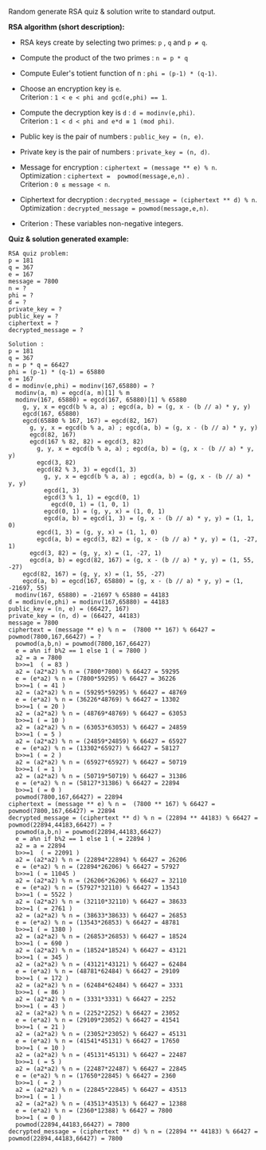 Random generate RSA quiz & solution write to standard output.

**RSA algorithm (short description):**

- RSA keys create by selecting two primes: ```p``` , ```q``` and ```p ≠ q```.

- Compute the product of the two primes : ```n = p * q```

- Compute Euler's totient function of n : ```phi = (p-1) * (q-1)```.

- Choose an encryption key is ```e```.<br>
  Criterion : ```1 < e < phi and gcd(e,phi) == 1```.

- Compute the decryption key is ```d``` : ```d = modinv(e,phi)```.<br>
  Criterion : ```1 < d < phi and e*d ≡ 1 (mod phi)```.

- Public key is the pair of numbers  : ```public_key = (n, e)```.

- Private key is the pair of numbers  : ```private_key = (n, d)```.

- Message for encryption : ```ciphertext = (message ** e) % n```. <br>
  Optimization :  ```ciphertext =  powmod(message,e,n)``` .<br>
  Criterion : ```0 ≤ message < n```.

- Ciphertext for decryption : ```decrypted_message = (ciphertext ** d) % n```. <br>
  Optimization :   ```decrypted_message = powmod(message,e,n)```.

- Criterion : These variables  non-negative integers.


**Quiz & solution generated example:**

```
RSA quiz problem:
p = 181
q = 367
e = 167
message = 7800
n = ?
phi = ?
d = ?
private_key = ?
public_key = ?
ciphertext = ?
decrypted_message = ?

Solution :
p = 181
q = 367
n = p * q = 66427
phi = (p-1) * (q-1) = 65880
e = 167
d = modinv(e,phi) = modinv(167,65880) = ?
  modinv(a, m) = egcd(a, m)[1] % m
  modinv(167, 65880) = egcd(167, 65880)[1] % 65880
    g, y, x = egcd(b % a, a) ; egcd(a, b) = (g, x - (b // a) * y, y)
    egcd(167, 65880)
    egcd(65880 % 167, 167) = egcd(82, 167)
      g, y, x = egcd(b % a, a) ; egcd(a, b) = (g, x - (b // a) * y, y)
      egcd(82, 167)
      egcd(167 % 82, 82) = egcd(3, 82)
        g, y, x = egcd(b % a, a) ; egcd(a, b) = (g, x - (b // a) * y, y)
        egcd(3, 82)
        egcd(82 % 3, 3) = egcd(1, 3)
          g, y, x = egcd(b % a, a) ; egcd(a, b) = (g, x - (b // a) * y, y)
          egcd(1, 3)
          egcd(3 % 1, 1) = egcd(0, 1)
            egcd(0, 1) = (1, 0, 1)
          egcd(0, 1) = (g, y, x) = (1, 0, 1)
          egcd(a, b) = egcd(1, 3) = (g, x - (b // a) * y, y) = (1, 1, 0)
        egcd(1, 3) = (g, y, x) = (1, 1, 0)
        egcd(a, b) = egcd(3, 82) = (g, x - (b // a) * y, y) = (1, -27, 1)
      egcd(3, 82) = (g, y, x) = (1, -27, 1)
      egcd(a, b) = egcd(82, 167) = (g, x - (b // a) * y, y) = (1, 55, -27)
    egcd(82, 167) = (g, y, x) = (1, 55, -27)
    egcd(a, b) = egcd(167, 65880) = (g, x - (b // a) * y, y) = (1, -21697, 55)
  modinv(167, 65880) = -21697 % 65880 = 44183
d = modinv(e,phi) = modinv(167,65880) = 44183
public_key = (n, e) = (66427, 167)
private_key = (n, d) = (66427, 44183)
message = 7800
ciphertext = (message ** e) % n =  (7800 ** 167) % 66427 = powmod(7800,167,66427) = ?
  powmod(a,b,n) = powmod(7800,167,66427)
  e = a%n if b%2 == 1 else 1 ( = 7800 )
  a2 = a = 7800
  b>>=1  ( = 83 )
  a2 = (a2*a2) % n = (7800*7800) % 66427 = 59295
  e = (e*a2) % n = (7800*59295) % 66427 = 36226
  b>>=1 ( = 41 )
  a2 = (a2*a2) % n = (59295*59295) % 66427 = 48769
  e = (e*a2) % n = (36226*48769) % 66427 = 13302
  b>>=1 ( = 20 )
  a2 = (a2*a2) % n = (48769*48769) % 66427 = 63053
  b>>=1 ( = 10 )
  a2 = (a2*a2) % n = (63053*63053) % 66427 = 24859
  b>>=1 ( = 5 )
  a2 = (a2*a2) % n = (24859*24859) % 66427 = 65927
  e = (e*a2) % n = (13302*65927) % 66427 = 58127
  b>>=1 ( = 2 )
  a2 = (a2*a2) % n = (65927*65927) % 66427 = 50719
  b>>=1 ( = 1 )
  a2 = (a2*a2) % n = (50719*50719) % 66427 = 31386
  e = (e*a2) % n = (58127*31386) % 66427 = 22894
  b>>=1 ( = 0 )
  powmod(7800,167,66427) = 22894
ciphertext = (message ** e) % n =  (7800 ** 167) % 66427 = powmod(7800,167,66427) = 22894
decrypted_message = (ciphertext ** d) % n = (22894 ** 44183) % 66427 = powmod(22894,44183,66427) = ?
  powmod(a,b,n) = powmod(22894,44183,66427)
  e = a%n if b%2 == 1 else 1 ( = 22894 )
  a2 = a = 22894
  b>>=1  ( = 22091 )
  a2 = (a2*a2) % n = (22894*22894) % 66427 = 26206
  e = (e*a2) % n = (22894*26206) % 66427 = 57927
  b>>=1 ( = 11045 )
  a2 = (a2*a2) % n = (26206*26206) % 66427 = 32110
  e = (e*a2) % n = (57927*32110) % 66427 = 13543
  b>>=1 ( = 5522 )
  a2 = (a2*a2) % n = (32110*32110) % 66427 = 38633
  b>>=1 ( = 2761 )
  a2 = (a2*a2) % n = (38633*38633) % 66427 = 26853
  e = (e*a2) % n = (13543*26853) % 66427 = 48781
  b>>=1 ( = 1380 )
  a2 = (a2*a2) % n = (26853*26853) % 66427 = 18524
  b>>=1 ( = 690 )
  a2 = (a2*a2) % n = (18524*18524) % 66427 = 43121
  b>>=1 ( = 345 )
  a2 = (a2*a2) % n = (43121*43121) % 66427 = 62484
  e = (e*a2) % n = (48781*62484) % 66427 = 29109
  b>>=1 ( = 172 )
  a2 = (a2*a2) % n = (62484*62484) % 66427 = 3331
  b>>=1 ( = 86 )
  a2 = (a2*a2) % n = (3331*3331) % 66427 = 2252
  b>>=1 ( = 43 )
  a2 = (a2*a2) % n = (2252*2252) % 66427 = 23052
  e = (e*a2) % n = (29109*23052) % 66427 = 41541
  b>>=1 ( = 21 )
  a2 = (a2*a2) % n = (23052*23052) % 66427 = 45131
  e = (e*a2) % n = (41541*45131) % 66427 = 17650
  b>>=1 ( = 10 )
  a2 = (a2*a2) % n = (45131*45131) % 66427 = 22487
  b>>=1 ( = 5 )
  a2 = (a2*a2) % n = (22487*22487) % 66427 = 22845
  e = (e*a2) % n = (17650*22845) % 66427 = 2360
  b>>=1 ( = 2 )
  a2 = (a2*a2) % n = (22845*22845) % 66427 = 43513
  b>>=1 ( = 1 )
  a2 = (a2*a2) % n = (43513*43513) % 66427 = 12388
  e = (e*a2) % n = (2360*12388) % 66427 = 7800
  b>>=1 ( = 0 )
  powmod(22894,44183,66427) = 7800
decrypted_message = (ciphertext ** d) % n = (22894 ** 44183) % 66427 = powmod(22894,44183,66427) = 7800
```
